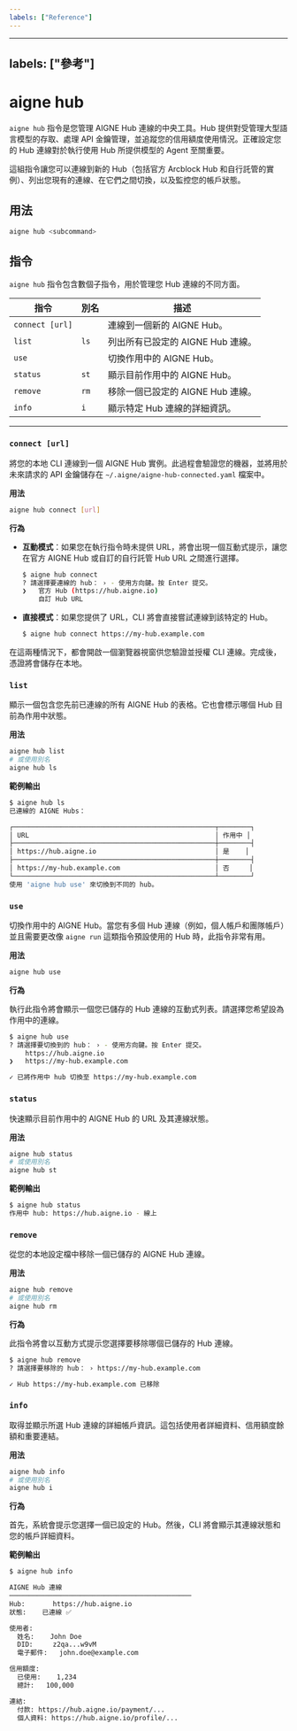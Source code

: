```yaml
---
labels: ["Reference"]
---
```


---
labels: ["參考"]
---

# aigne hub

`aigne hub` 指令是您管理 AIGNE Hub 連線的中央工具。Hub 提供對受管理大型語言模型的存取、處理 API 金鑰管理，並追蹤您的信用額度使用情況。正確設定您的 Hub 連線對於執行使用 Hub 所提供模型的 Agent 至關重要。

這組指令讓您可以連線到新的 Hub（包括官方 Arcblock Hub 和自行託管的實例）、列出您現有的連線、在它們之間切換，以及監控您的帳戶狀態。

## 用法

```bash 基本指令結構
aigne hub <subcommand>
```

## 指令

`aigne hub` 指令包含數個子指令，用於管理您 Hub 連線的不同方面。

| 指令 | 別名 | 描述 |
|---|---|---|
| `connect [url]` | | 連線到一個新的 AIGNE Hub。 |
| `list` | `ls` | 列出所有已設定的 AIGNE Hub 連線。 |
| `use` | | 切換作用中的 AIGNE Hub。 |
| `status` | `st` | 顯示目前作用中的 AIGNE Hub。 |
| `remove` | `rm` | 移除一個已設定的 AIGNE Hub 連線。 |
| `info` | `i` | 顯示特定 Hub 連線的詳細資訊。 |

---

### `connect [url]`

將您的本地 CLI 連線到一個 AIGNE Hub 實例。此過程會驗證您的機器，並將用於未來請求的 API 金鑰儲存在 `~/.aigne/aigne-hub-connected.yaml` 檔案中。

**用法**

```bash 連線到 Hub
aigne hub connect [url]
```

**行為**

- **互動模式**：如果您在執行指令時未提供 URL，將會出現一個互動式提示，讓您在官方 AIGNE Hub 或自訂的自行託管 Hub URL 之間進行選擇。

  ```bash 互動式連線 icon=mdi:console
  $ aigne hub connect
  ? 請選擇要連線的 hub： › - 使用方向鍵。按 Enter 提交。
  ❯   官方 Hub (https://hub.aigne.io)
      自訂 Hub URL
  ```

- **直接模式**：如果您提供了 URL，CLI 將會直接嘗試連線到該特定的 Hub。

  ```bash 直接連線 icon=mdi:console
  $ aigne hub connect https://my-hub.example.com
  ```

在這兩種情況下，都會開啟一個瀏覽器視窗供您驗證並授權 CLI 連線。完成後，憑證將會儲存在本地。

### `list`

顯示一個包含您先前已連線的所有 AIGNE Hub 的表格。它也會標示哪個 Hub 目前為作用中狀態。

**用法**

```bash 列出連線
aigne hub list
# 或使用別名
aigne hub ls
```

**範例輸出**

```bash icon=mdi:table
$ aigne hub ls
已連線的 AIGNE Hubs：

┌───────────────────────────────────────────────────┬────────┐
│ URL                                               │ 作用中 │
├───────────────────────────────────────────────────┼────────┤
│ https://hub.aigne.io                              │ 是    │
├───────────────────────────────────────────────────┼────────┤
│ https://my-hub.example.com                        │ 否     │
└───────────────────────────────────────────────────┴────────┘
使用 'aigne hub use' 來切換到不同的 hub。
```

### `use`

切換作用中的 AIGNE Hub。當您有多個 Hub 連線（例如，個人帳戶和團隊帳戶）並且需要更改像 `aigne run` 這類指令預設使用的 Hub 時，此指令非常有用。

**用法**

```bash 切換作用中 Hub
aigne hub use
```

**行為**

執行此指令將會顯示一個您已儲存的 Hub 連線的互動式列表。請選擇您希望設為作用中的連線。

```bash 互動式切換 icon=mdi:console
$ aigne hub use
? 請選擇要切換到的 hub： › - 使用方向鍵。按 Enter 提交。
    https://hub.aigne.io
❯   https://my-hub.example.com

✓ 已將作用中 hub 切換至 https://my-hub.example.com
```

### `status`

快速顯示目前作用中的 AIGNE Hub 的 URL 及其連線狀態。

**用法**

```bash 檢查狀態
aigne hub status
# 或使用別名
aigne hub st
```

**範例輸出**

```bash icon=mdi:console
$ aigne hub status
作用中 hub: https://hub.aigne.io - 線上
```

### `remove`

從您的本地設定檔中移除一個已儲存的 AIGNE Hub 連線。

**用法**

```bash 移除 Hub
aigne hub remove
# 或使用別名
aigne hub rm
```

**行為**

此指令將會以互動方式提示您選擇要移除哪個已儲存的 Hub 連線。

```bash 互動式移除 icon=mdi:console
$ aigne hub remove
? 請選擇要移除的 hub： › https://my-hub.example.com

✓ Hub https://my-hub.example.com 已移除
```

### `info`

取得並顯示所選 Hub 連線的詳細帳戶資訊。這包括使用者詳細資料、信用額度餘額和重要連結。

**用法**

```bash 取得 Hub 資訊
aigne hub info
# 或使用別名
aigne hub i
```

**行為**

首先，系統會提示您選擇一個已設定的 Hub。然後，CLI 將會顯示其連線狀態和您的帳戶詳細資料。

**範例輸出**

```bash icon=mdi:information-outline
$ aigne hub info

AIGNE Hub 連線
──────────────────────────────────────────────
Hub:       https://hub.aigne.io
狀態:    已連線 ✅

使用者:
  姓名:    John Doe
  DID:     z2qa...w9vM
  電子郵件:   john.doe@example.com

信用額度:
  已使用:    1,234
  總計:   100,000

連結:
  付款: https://hub.aigne.io/payment/...
  個人資料: https://hub.aigne.io/profile/...
```